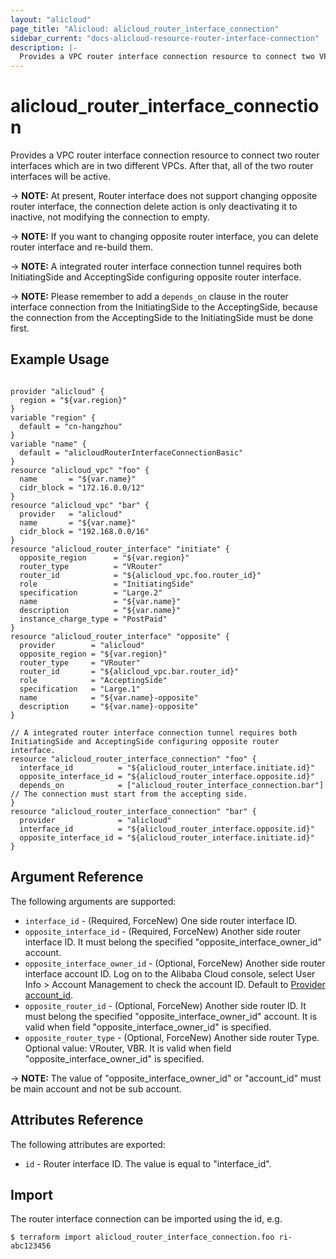 ```yaml
---
layout: "alicloud"
page_title: "Alicloud: alicloud_router_interface_connection"
sidebar_current: "docs-alicloud-resource-router-interface-connection"
description: |-
  Provides a VPC router interface connection resource to connect two VPCs.
---
```


# alicloud\_router\_interface\_connection

Provides a VPC router interface connection resource to connect two router interfaces which are in two different VPCs.
After that, all of the two router interfaces will be active.

-> **NOTE:** At present, Router interface does not support changing opposite router interface, the connection delete action is only deactivating it to inactive, not modifying the connection to empty.

-> **NOTE:** If you want to changing opposite router interface, you can delete router interface and re-build them.

-> **NOTE:** A integrated router interface connection tunnel requires both InitiatingSide and AcceptingSide configuring opposite router interface.

-> **NOTE:** Please remember to add a `depends_on` clause in the router interface connection from the InitiatingSide to the AcceptingSide, because the connection from the AcceptingSide to the InitiatingSide must be done first.

## Example Usage

```

provider "alicloud" {
  region = "${var.region}"
}
variable "region" {
  default = "cn-hangzhou"
}
variable "name" {
  default = "alicloudRouterInterfaceConnectionBasic"
}
resource "alicloud_vpc" "foo" {
  name       = "${var.name}"
  cidr_block = "172.16.0.0/12"
}
resource "alicloud_vpc" "bar" {
  provider   = "alicloud"
  name       = "${var.name}"
  cidr_block = "192.168.0.0/16"
}
resource "alicloud_router_interface" "initiate" {
  opposite_region      = "${var.region}"
  router_type          = "VRouter"
  router_id            = "${alicloud_vpc.foo.router_id}"
  role                 = "InitiatingSide"
  specification        = "Large.2"
  name                 = "${var.name}"
  description          = "${var.name}"
  instance_charge_type = "PostPaid"
}
resource "alicloud_router_interface" "opposite" {
  provider        = "alicloud"
  opposite_region = "${var.region}"
  router_type     = "VRouter"
  router_id       = "${alicloud_vpc.bar.router_id}"
  role            = "AcceptingSide"
  specification   = "Large.1"
  name            = "${var.name}-opposite"
  description     = "${var.name}-opposite"
}

// A integrated router interface connection tunnel requires both InitiatingSide and AcceptingSide configuring opposite router interface.
resource "alicloud_router_interface_connection" "foo" {
  interface_id          = "${alicloud_router_interface.initiate.id}"
  opposite_interface_id = "${alicloud_router_interface.opposite.id}"
  depends_on            = ["alicloud_router_interface_connection.bar"] // The connection must start from the accepting side.
}
resource "alicloud_router_interface_connection" "bar" {
  provider              = "alicloud"
  interface_id          = "${alicloud_router_interface.opposite.id}"
  opposite_interface_id = "${alicloud_router_interface.initiate.id}"
}

```
## Argument Reference

The following arguments are supported:

* `interface_id` - (Required, ForceNew) One side router interface ID.
* `opposite_interface_id` - (Required, ForceNew) Another side router interface ID. It must belong the specified "opposite_interface_owner_id" account.
* `opposite_interface_owner_id` - (Optional, ForceNew) Another side router interface account ID. Log on to the Alibaba Cloud console, select User Info > Account Management to check the account ID. Default to [Provider account_id](https://www.terraform.io/docs/providers/alicloud/index.html#account_id).
* `opposite_router_id` - (Optional, ForceNew) Another side router ID. It must belong the specified "opposite_interface_owner_id" account. It is valid when field "opposite_interface_owner_id" is specified.
* `opposite_router_type` - (Optional, ForceNew) Another side router Type. Optional value: VRouter, VBR. It is valid when field "opposite_interface_owner_id" is specified.

-> **NOTE:** The value of "opposite_interface_owner_id" or "account_id" must be main account and not be sub account.

## Attributes Reference

The following attributes are exported:

* `id` - Router interface ID. The value is equal to "interface_id".

## Import

The router interface connection can be imported using the id, e.g.

```
$ terraform import alicloud_router_interface_connection.foo ri-abc123456
```

